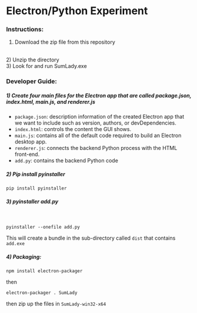 # Electron/Python Experiment

### Instructions:

1) Download the zip file from this repository
<br>
2) Unzip the directory
<br>
3) Look for and run SumLady.exe

### Developer Guide:

##### 1) Create four main files for the Electron app that are called package.json, index.html, main.js, and renderer.js

- `package.json`: description information of the created Electron app that we want to include such as version, authors, or devDependencies.
- `index.html`: controls the content the GUI shows.
- `main.js`: contains all of the default code required to build an Electron desktop app.
- `renderer.js`: connects the backend Python process with the HTML front-end.
- `add.py`: contains the backend Python code

##### 2) Pip install pyinstaller
```
pip install pyinstaller
```
##### 3) pyinstaller add.py
<br>

```
pyinstaller --onefile add.py
```

This will create a bundle in the sub-directory called `dist` that contains `add.exe`

##### 4) Packaging:
```
npm install electron-packager
```
then
```
electron-packager . SumLady
```
then zip up the files in `SumLady-win32-x64`
